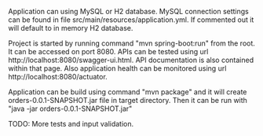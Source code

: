 Application can using MySQL or H2 database. MySQL connection settings can be found in file src/main/resources/application.yml.
If commented out it will default to in memory H2 database.

Project is started by running command "mvn spring-boot:run" from the root. It can be accessed on port 8080.
APIs can be tested using url http://localhost:8080/swagger-ui.html. API documentation is also contained within that page.
Also application health can be monitored using url http://localhost:8080/actuator.

Application can be build using command "mvn package" and it will create orders-0.0.1-SNAPSHOT.jar file in target directory.
Then it can be run with "java -jar orders-0.0.1-SNAPSHOT.jar"


TODO: More tests and input validation.

